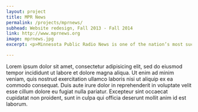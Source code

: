```yaml
---
layout: project
title: MPR News
permalink: /projects/mprnews/
subhead: Website redesign, Fall 2013 - Fall 2014
link: http://www.mprnews.org
image: mprnews.jpg
excerpt: <p>Minnesota Public Radio News is one of the nation’s most successful regional public radio franchises. It needed a substantial overhaul of it’s website to match it’s large digital-only reporting efforts while still keeping audio listening a first-class experience.</p> <p>This is a responsive website in the truest sense of the word; it’s designed to be fast and to look good and work well on all screen sizes.</p> 

---
```





Lorem ipsum dolor sit amet, consectetur adipisicing elit, sed do eiusmod tempor incididunt ut labore et dolore magna aliqua. Ut enim ad minim veniam, quis nostrud exercitation ullamco laboris nisi ut aliquip ex ea commodo consequat. Duis aute irure dolor in reprehenderit in voluptate velit esse cillum dolore eu fugiat nulla pariatur. Excepteur sint occaecat cupidatat non proident, sunt in culpa qui officia deserunt mollit anim id est laborum.
